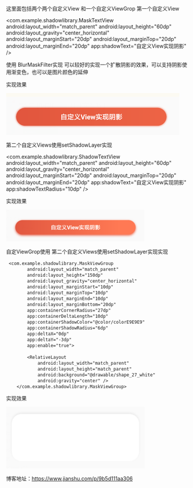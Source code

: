 这里面包括两个两个自定义View 和一个自定义ViewGrop
第一个自定义View  


<com.example.shadowlibrary.MaskTextView
            android:layout_width="match_parent"
            android:layout_height="60dp"
            android:layout_gravity="center_horizontal"
            android:layout_marginStart="20dp"
            android:layout_marginTop="20dp"
            android:layout_marginEnd="20dp"
            app:shadowText="自定义View实现阴影" />
            
            
使用 BlurMaskFilter实现
可以较好的实现一个扩散阴影的效果，可以支持阴影使用渐变色，也可以是图片颜色的延伸

实现效果

![实现效果](https://github.com/525642022/shadwoView/blob/master/1.png)

第二个自定义Views使用setShadowLayer实现



  <com.example.shadowlibrary.ShadowTextView
            android:layout_width="match_parent"
            android:layout_height="60dp"
            android:layout_gravity="center_horizontal"
            android:layout_marginStart="20dp"
            android:layout_marginTop="20dp"
            android:layout_marginEnd="20dp"
            app:shadowText="自定义View实现阴影"
            app:shadowTextRadius="10dp" />
            
            
            
            
 实现效果
 
 ![实现效果](https://github.com/525642022/shadwoView/blob/master/2.png)
 
 
 自定ViewGrop使用 第二个自定义Views使用setShadowLayer实现实现
 
     <com.example.shadowlibrary.MaskViewGroup
            android:layout_width="match_parent"
            android:layout_height="150dp"
            android:layout_gravity="center_horizontal"
            android:layout_marginStart="10dp"
            android:layout_marginTop="10dp"
            android:layout_marginEnd="10dp"
            android:layout_marginBottom="20dp"
            app:containerCornerRadius="27dp"
            app:containerDeltaLength="10dp"
            app:containerShadowColor="@color/colorE9E9E9"
            app:containerShadowRadius="6dp"
            app:deltaX="0dp"
            app:deltaY="-3dp"
            app:enable="true">

            <RelativeLayout
                android:layout_width="match_parent"
                android:layout_height="match_parent"
                android:background="@drawable/shape_27_white"
                android:gravity="center" />
        </com.example.shadowlibrary.MaskViewGroup>
        
        
  实现效果
  
  
 ![实现效果](https://github.com/525642022/shadwoView/blob/master/3.png)
 
 博客地址：https://www.jianshu.com/p/9b5d111aa306
 
 
 
            


